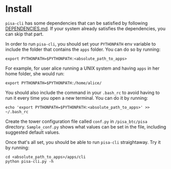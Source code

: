 # Install 

`pisa-cli` has some dependencies that can be satisfied by following [DEPENDENCIES.md](DEPENDENCIES.md). If your system already satisfies the dependencies, you can skip that part.

In order to run `pisa-cli`, you should set your `PYTHONPATH` env variable to include the folder that contains the `apps` folder. You can do so by running:

	export PYTHONPATH=$PYTHONPATH:<absolute_path_to_apps>
	
For example, for user alice running a UNIX system and having `apps` in her home folder, she would run:
	
	export PYTHONPATH=$PYTHONPATH:/home/alice/
	
You should also include the command in your `.bash_rc` to avoid having to run it every time you open a new terminal. You can do it by running:

	echo 'export PYTHONPATH=$PYTHONPATH:<absolute_path_to_apps>' >> ~/.bash_rc


Create the tower configuration file called `conf.py` in `/pisa_btc/pisa` directory. `Sample_conf.py` shows what values can be set in the file, including suggested default values. 
	
Once that's all set, you should be able to run `pisa-cli` straightaway. Try it by running:

	cd <absolute_path_to_apps>/apps/cli
	python pisa-cli.py -h
